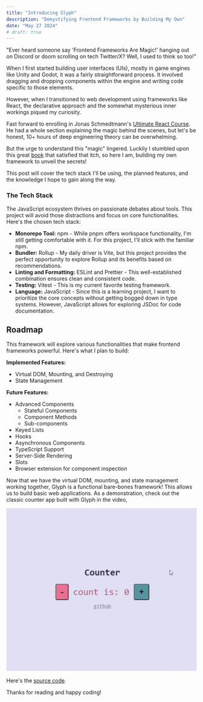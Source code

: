 ```yaml
---
title: "Introducing Glyph"
description: "Demystifying Frontend Frameworks by Building My Own"
date: "May 27 2024"
# draft: true
---
```


"Ever heard someone say 'Frontend Frameworks Are Magic!' hanging out on Discord or doom scrolling on tech Twitter/X? Well, I used to think so too!"

When I first started building user interfaces (UIs), mostly in game engines like Unity and Godot, it was a fairly straightforward process. It involved dragging and dropping components within the engine and writing code specific to those elements.

However, when I transitioned to web development using frameworks like React, the declarative approach and the somewhat mysterious inner workings piqued my curiosity.

Fast forward to enrolling in Jonas Schmedtmann's [Ultimate React Course](https://www.udemy.com/course/the-ultimate-react-course/). He had a whole section explaining the magic behind the scenes, but let's be honest, 10+ hours of deep engineering theory can be overwhelming.

But the urge to understand this "magic" lingered. Luckily I stumbled upon this great [book](https://www.manning.com/books/build-a-frontend-web-framework-from-scratch) that satisfied that itch, so here I am, building my own framework to unveil the secrets!

This post will cover the tech stack I'll be using, the planned features, and the knowledge I hope to gain along the way.

### The Tech Stack

The JavaScript ecosystem thrives on passionate debates about tools. This project will avoid those distractions and focus on core functionalities. Here's the chosen tech stack:

-   **Monorepo Tool:** npm - While pnpm offers workspace functionality, I'm still getting comfortable with it. For this project, I'll stick with the familiar npm.
-   **Bundler:** Rollup - My daily driver is Vite, but this project provides the perfect opportunity to explore Rollup and its benefits based on recommendations.
-   **Linting and Formatting:** ESLint and Prettier - This well-established combination ensures clean and consistent code.
-   **Testing:** Vitest - This is my current favorite testing framework.
-   **Language:** JavaScript - Since this is a learning project, I want to prioritize the core concepts without getting bogged down in type systems. However, JavaScript allows for exploring JSDoc for code documentation.

## Roadmap

This framework will explore various functionalities that make frontend frameworks powerful. Here's what I plan to build:

**Implemented Features:**

-   Virtual DOM, Mounting, and Destroying
-   State Management

**Future Features:**

-   Advanced Components
    -   Stateful Components
    -   Component Methods
    -   Sub-components
-   Keyed Lists
-   Hooks
-   Asynchronous Components
-   TypeScript Support
-   Server-Side Rendering
-   Slots
-   Browser extension for component inspection

<!-- Implement Here -->

Now that we have the virtual DOM, mounting, and state management working together, Glyph is a functional bare-bones framework! This allows us to build basic web applications. As a demonstration, check out the classic counter app built with Glyph in the video,

![counter app](./counter.gif)

Here's the [source code](https://github.com/x0bd/glyph-ui).

Thanks for reading and happy coding!
